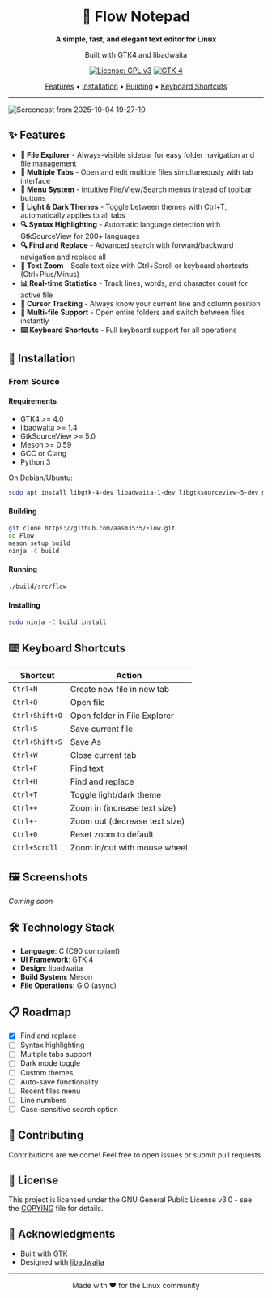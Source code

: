 <div align="center">

# 📝 Flow Notepad

**A simple, fast, and elegant text editor for Linux**

Built with GTK4 and libadwaita

[![License: GPL v3](https://img.shields.io/badge/License-GPLv3-blue.svg)](https://www.gnu.org/licenses/gpl-3.0)
[![GTK 4](https://img.shields.io/badge/GTK-4-green.svg)](https://www.gtk.org/)

[Features](#features) • [Installation](#installation) • [Building](#building) • [Keyboard Shortcuts](#keyboard-shortcuts)

</div>

---

![Screencast from 2025-10-04 19-27-10](https://github.com/user-attachments/assets/73ee8606-e857-484e-a507-7e2405b18587)

## ✨ Features

- **📂 File Explorer** - Always-visible sidebar for easy folder navigation and file management
- **📑 Multiple Tabs** - Open and edit multiple files simultaneously with tab interface
- **🎨 Menu System** - Intuitive File/View/Search menus instead of toolbar buttons
- **🎨 Light & Dark Themes** - Toggle between themes with Ctrl+T, automatically applies to all tabs
- **🔍 Syntax Highlighting** - Automatic language detection with GtkSourceView for 200+ languages
- **🔍 Find and Replace** - Advanced search with forward/backward navigation and replace all
- **📏 Text Zoom** - Scale text size with Ctrl+Scroll or keyboard shortcuts (Ctrl+Plus/Minus)
- **📊 Real-time Statistics** - Track lines, words, and character count for active file
- **📍 Cursor Tracking** - Always know your current line and column position
- **💾 Multi-file Support** - Open entire folders and switch between files instantly
- **⌨️ Keyboard Shortcuts** - Full keyboard support for all operations

## 🚀 Installation

### From Source

#### Requirements

- GTK4 >= 4.0
- libadwaita >= 1.4
- GtkSourceView >= 5.0
- Meson >= 0.59
- GCC or Clang
- Python 3

On Debian/Ubuntu:
```bash
sudo apt install libgtk-4-dev libadwaita-1-dev libgtksourceview-5-dev meson
```

#### Building

```bash
git clone https://github.com/aasm3535/Flow.git
cd Flow
meson setup build
ninja -C build
```

#### Running

```bash
./build/src/flow
```

#### Installing

```bash
sudo ninja -C build install
```

## ⌨️ Keyboard Shortcuts

| Shortcut | Action |
|----------|--------|
| `Ctrl+N` | Create new file in new tab |
| `Ctrl+O` | Open file |
| `Ctrl+Shift+O` | Open folder in File Explorer |
| `Ctrl+S` | Save current file |
| `Ctrl+Shift+S` | Save As |
| `Ctrl+W` | Close current tab |
| `Ctrl+F` | Find text |
| `Ctrl+H` | Find and replace |
| `Ctrl+T` | Toggle light/dark theme |
| `Ctrl++` | Zoom in (increase text size) |
| `Ctrl+-` | Zoom out (decrease text size) |
| `Ctrl+0` | Reset zoom to default |
| `Ctrl+Scroll` | Zoom in/out with mouse wheel |

## 🖼️ Screenshots

<!-- Add screenshots here when available -->
*Coming soon*

## 🛠️ Technology Stack

- **Language**: C (C90 compliant)
- **UI Framework**: GTK 4
- **Design**: libadwaita
- **Build System**: Meson
- **File Operations**: GIO (async)

## 📋 Roadmap

- [x] Find and replace
- [ ] Syntax highlighting
- [ ] Multiple tabs support
- [ ] Dark mode toggle
- [ ] Custom themes
- [ ] Auto-save functionality
- [ ] Recent files menu
- [ ] Line numbers
- [ ] Case-sensitive search option

## 🤝 Contributing

Contributions are welcome! Feel free to open issues or submit pull requests.

## 📄 License

This project is licensed under the GNU General Public License v3.0 - see the [COPYING](COPYING) file for details.

## 🙏 Acknowledgments

- Built with [GTK](https://www.gtk.org/)
- Designed with [libadwaita](https://gnome.pages.gitlab.gnome.org/libadwaita/)

---

<div align="center">
Made with ❤️ for the Linux community
</div>
